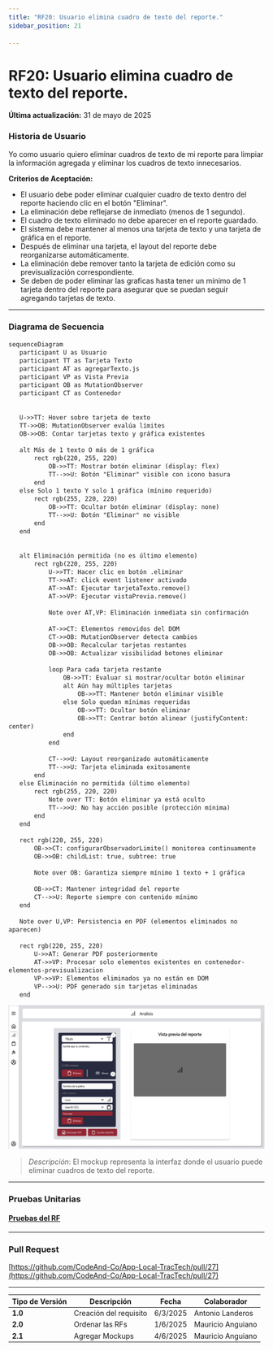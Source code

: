 ```yaml
---
title: "RF20: Usuario elimina cuadro de texto del reporte."  
sidebar_position: 21

---
```


# RF20: Usuario elimina cuadro de texto del reporte.

**Última actualización:** 31 de mayo de 2025

### Historia de Usuario

Yo como usuario quiero eliminar cuadros de texto de mi reporte para limpiar la información agregada y eliminar los cuadros de texto innecesarios.

 **Criterios de Aceptación:**
 - El usuario debe poder eliminar cualquier cuadro de texto dentro del reporte haciendo clic en el botón "Eliminar".
 - La eliminación debe reflejarse de inmediato (menos de 1 segundo).
 - El cuadro de texto eliminado no debe aparecer en el reporte guardado.
 - El sistema debe mantener al menos una tarjeta de texto y una tarjeta de gráfica en el reporte.
 - Después de eliminar una tarjeta, el layout del reporte debe reorganizarse automáticamente.
 - La eliminación debe remover tanto la tarjeta de edición como su previsualización correspondiente.
 - Se deben de poder eliminar las graficas hasta tener un mínimo de 1 tarjeta dentro del reporte para asegurar que se puedan seguir agregando tarjetas de texto.


---

### Diagrama de Secuencia

```mermaid
sequenceDiagram
   participant U as Usuario
   participant TT as Tarjeta Texto
   participant AT as agregarTexto.js
   participant VP as Vista Previa
   participant OB as MutationObserver
   participant CT as Contenedor


   U->>TT: Hover sobre tarjeta de texto
   TT->>OB: MutationObserver evalúa límites
   OB->>OB: Contar tarjetas texto y gráfica existentes
   
   alt Más de 1 texto O más de 1 gráfica
       rect rgb(220, 255, 220)
           OB->>TT: Mostrar botón eliminar (display: flex)
           TT-->>U: Botón "Eliminar" visible con icono basura
       end
   else Solo 1 texto Y solo 1 gráfica (mínimo requerido)
       rect rgb(255, 220, 220)
           OB->>TT: Ocultar botón eliminar (display: none)
           TT-->>U: Botón "Eliminar" no visible
       end
   end


   alt Eliminación permitida (no es último elemento)
       rect rgb(220, 255, 220)
           U->>TT: Hacer clic en botón .eliminar
           TT->>AT: click event listener activado
           AT->>AT: Ejecutar tarjetaTexto.remove()
           AT->>VP: Ejecutar vistaPrevia.remove()
           
           Note over AT,VP: Eliminación inmediata sin confirmación
           
           AT->>CT: Elementos removidos del DOM
           CT->>OB: MutationObserver detecta cambios
           OB->>OB: Recalcular tarjetas restantes
           OB->>OB: Actualizar visibilidad botones eliminar
           
           loop Para cada tarjeta restante
               OB->>TT: Evaluar si mostrar/ocultar botón eliminar
               alt Aún hay múltiples tarjetas
                   OB->>TT: Mantener botón eliminar visible
               else Solo quedan mínimas requeridas
                   OB->>TT: Ocultar botón eliminar
                   OB->>TT: Centrar botón alinear (justifyContent: center)
               end
           end
           
           CT-->>U: Layout reorganizado automáticamente
           TT-->>U: Tarjeta eliminada exitosamente
       end
   else Eliminación no permitida (último elemento)
       rect rgb(255, 220, 220)
           Note over TT: Botón eliminar ya está oculto
           TT-->>U: No hay acción posible (protección mínima)
       end
   end

   rect rgb(220, 255, 220)
       OB->>CT: configurarObservadorLimite() monitorea continuamente
       OB->>OB: childList: true, subtree: true
       
       Note over OB: Garantiza siempre mínimo 1 texto + 1 gráfica
       
       OB->>CT: Mantener integridad del reporte
       CT-->>U: Reporte siempre con contenido mínimo
   end

   Note over U,VP: Persistencia en PDF (elementos eliminados no aparecen)

   rect rgb(220, 255, 220)
       U->>AT: Generar PDF posteriormente
       AT->>VP: Procesar solo elementos existentes en contenedor-elementos-previsualizacion
       VP->>VP: Elementos eliminados ya no están en DOM
       VP-->>U: PDF generado sin tarjetas eliminadas
   end
```

![Mockup](./mockups/RF3.jpg)

> *Descripción*: El mockup representa la interfaz donde el usuario puede eliminar cuadros de texto del reporte.

---

### Pruebas Unitarias 

#### [Pruebas del RF](https://docs.google.com/spreadsheets/d/1W-JW32dTsfI22-Yl5LydMhiu-oXHH_xo3hWvK6FHeLw/edit?gid=1914045690#gid=1914045690)

---

### Pull Request
[https://github.com/CodeAnd-Co/App-Local-TracTech/pull/27](https://github.com/CodeAnd-Co/App-Local-TracTech/pull/27)

---

| **Tipo de Versión** | **Descripción**              | **Fecha**  | **Colaborador**          |
| ------------------- | ---------------------------- | ---------- | ------------------------ |
| **1.0**             | Creación del requisito       | 6/3/2025   | Antonio Landeros         |
| **2.0**             | Ordenar las RFs              | 1/6/2025   | Mauricio Anguiano          |
| **2.1**             | Agregar Mockups         | 4/6/2025   | Mauricio Anguiano           |